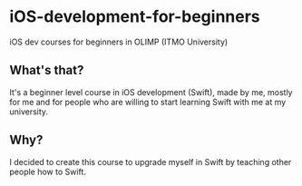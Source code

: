 # iOS-development-for-beginners
iOS dev courses for beginners in OLIMP (ITMO University)

## What's that?
It's a beginner level course in iOS development (Swift), made by me, mostly for me and for people who are willing to start learning Swift with me at my university.

## Why?
I decided to create this course to upgrade myself in Swift by teaching other people how to Swift.
